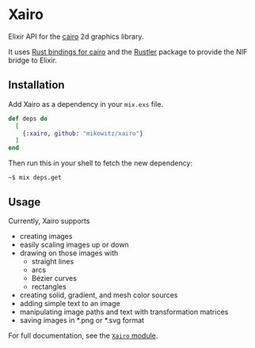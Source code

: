 # Xairo

Elixir API for the [cairo](https://cairographics.org) 2d graphics library.

It uses [Rust bindings for cairo](https://docs.rs/cairo-rs/0.14.9/cairo/) and the [Rustler](https://github.com/rusterlium/rustler) package to provide the NIF bridge to Elixir.

## Installation

Add Xairo as a dependency in your `mix.exs` file.

```elixir
def deps do
  [
    {:xairo, github: "mikowitz/xairo"}
  ]
end
```

Then run this in your shell to fetch the new dependency:

```
~$ mix deps.get
```

## Usage

Currently, Xairo supports

* creating images
* easily scaling images up or down
* drawing on those images with
  * straight lines
  * arcs
  * Bézier curves
  * rectangles
* creating solid, gradient, and mesh color sources
* adding simple text to an image
* manipulating image paths and text with transformation matrices
* saving images in *.png or *.svg format

For full documentation, see the [`Xairo` module](lib/xairo.ex).

